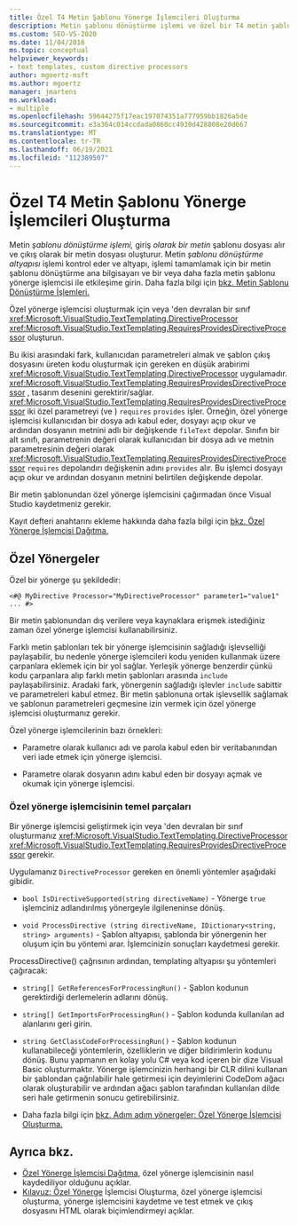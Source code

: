 ```yaml
---
title: Özel T4 Metin Şablonu Yönerge İşlemcileri Oluşturma
description: Metin şablonu dönüştürme işlemi ve özel bir T4 metin şablonu yönerge işlemcisi oluşturma hakkında bilgi öğrenin.
ms.custom: SEO-VS-2020
ms.date: 11/04/2016
ms.topic: conceptual
helpviewer_keywords:
- text templates, custom directive processors
author: mgoertz-msft
ms.author: mgoertz
manager: jmartens
ms.workload:
- multiple
ms.openlocfilehash: 59644275f17eac197074351a777959bb1826a5de
ms.sourcegitcommit: e3a364c014ccdada0860cc4930d428808e20d667
ms.translationtype: MT
ms.contentlocale: tr-TR
ms.lasthandoff: 06/19/2021
ms.locfileid: "112389507"
---
```

# <a name="create-custom-t4-text-template-directive-processors"></a>Özel T4 Metin Şablonu Yönerge İşlemcileri Oluşturma

Metin *şablonu dönüştürme işlemi,* giriş *olarak bir metin* şablonu dosyası alır ve çıkış olarak bir metin dosyası oluşturur. Metin *şablonu dönüştürme altyapısı* işlemi kontrol eder ve altyapı, işlemi tamamlamak için bir  metin şablonu dönüştürme ana bilgisayarı ve bir veya daha fazla metin şablonu yönerge işlemcisi ile etkileşime girin. Daha fazla bilgi için [bkz. Metin Şablonu Dönüştürme İşlemleri.](../modeling/the-text-template-transformation-process.md)

Özel yönerge işlemcisi oluşturmak için veya 'den devralan bir sınıf <xref:Microsoft.VisualStudio.TextTemplating.DirectiveProcessor> <xref:Microsoft.VisualStudio.TextTemplating.RequiresProvidesDirectiveProcessor> oluşturun.

Bu ikisi arasındaki fark, kullanıcıdan parametreleri almak ve şablon çıkış dosyasını üreten kodu oluşturmak için gereken en düşük arabirimi <xref:Microsoft.VisualStudio.TextTemplating.DirectiveProcessor> uygulamadır. <xref:Microsoft.VisualStudio.TextTemplating.RequiresProvidesDirectiveProcessor> , tasarım desenini gerektirir/sağlar. <xref:Microsoft.VisualStudio.TextTemplating.RequiresProvidesDirectiveProcessor> iki özel parametreyi (ve ) `requires` `provides` işler.  Örneğin, özel yönerge işlemcisi kullanıcıdan bir dosya adı kabul eder, dosyayı açıp okur ve ardından dosyanın metnini adlı bir değişkende `fileText` depolar. Sınıfın bir alt sınıfı, parametrenin değeri olarak kullanıcıdan bir dosya adı ve metnin parametresinin değeri olarak <xref:Microsoft.VisualStudio.TextTemplating.RequiresProvidesDirectiveProcessor> `requires` depolandırı değişkenin adını `provides` alır. Bu işlemci dosyayı açıp okur ve ardından dosyanın metnini belirtilen değişkende depolar.

Bir metin şablonundan özel yönerge işlemcisini çağırmadan önce Visual Studio kaydetmeniz gerekir.

Kayıt defteri anahtarını ekleme hakkında daha fazla bilgi için [bkz. Özel Yönerge İşlemcisi Dağıtma.](../modeling/deploying-a-custom-directive-processor.md)

## <a name="custom-directives"></a>Özel Yönergeler

Özel bir yönerge şu şekildedir:

`<#@ MyDirective Processor="MyDirectiveProcessor" parameter1="value1" ... #>`

Bir metin şablonundan dış verilere veya kaynaklara erişmek istediğiniz zaman özel yönerge işlemcisi kullanabilirsiniz.

Farklı metin şablonları tek bir yönerge işlemcisinin sağladığı işlevselliği paylaşabilir, bu nedenle yönerge işlemcileri kodu yeniden kullanmak üzere çarpanlara eklemek için bir yol sağlar. Yerleşik yönerge benzerdir çünkü kodu çarpanlara alıp farklı metin şablonları arasında `include` paylaşabilirsiniz. Aradaki fark, yönergenin sağladığı işlevler `include` sabittir ve parametreleri kabul etmez. Bir metin şablonuna ortak işlevsellik sağlamak ve şablonun parametreleri geçmesine izin vermek için özel yönerge işlemcisi oluşturmanız gerekir.

Özel yönerge işlemcilerinin bazı örnekleri:

- Parametre olarak kullanıcı adı ve parola kabul eden bir veritabanından veri iade etmek için yönerge işlemcisi.

- Parametre olarak dosyanın adını kabul eden bir dosyayı açmak ve okumak için yönerge işlemcisi.

### <a name="principal-parts-of-a-custom-directive-processor"></a>Özel yönerge işlemcisinin temel parçaları

Bir yönerge işlemcisi geliştirmek için veya 'den devralan bir sınıf oluşturmanız <xref:Microsoft.VisualStudio.TextTemplating.DirectiveProcessor> <xref:Microsoft.VisualStudio.TextTemplating.RequiresProvidesDirectiveProcessor> gerekir.

Uygulamanız `DirectiveProcessor` gereken en önemli yöntemler aşağıdaki gibidir.

- `bool IsDirectiveSupported(string directiveName)` - Yönerge `true` işlemciniz adlandırılmış yönergeyle ilgileneninse dönüş.

- `void ProcessDirective (string directiveName, IDictionary<string, string> arguments)` - Şablon altyapısı, şablonda bir yönergenin her oluşum için bu yöntemi arar. İşlemcinizin sonuçları kaydetmesi gerekir.

ProcessDirective() çağrısının ardından, templating altyapısı şu yöntemleri çağıracak:

- `string[] GetReferencesForProcessingRun()` - Şablon kodunun gerektirdiği derlemelerin adlarını dönüş.

- `string[] GetImportsForProcessingRun()` - Şablon kodunda kullanılan ad alanlarını geri girin.

- `string GetClassCodeForProcessingRun()` - Şablon kodunun kullanabileceği yöntemlerin, özelliklerin ve diğer bildirimlerin kodunu dönüş. Bunu yapmanın en kolay yolu C# veya kod içeren bir dize Visual Basic oluşturmaktır. Yönerge işlemcinizin herhangi bir CLR dilini kullanan bir şablondan çağrılabilir hale getirmesi için deyimlerini CodeDom ağacı olarak oluşturabilir ve ardından ağacı şablon tarafından kullanılan dilde seri hale getirmenin sonucu getirebilirsiniz.

- Daha fazla bilgi için [bkz. Adım adım yönergeler: Özel Yönerge İşlemcisi Oluşturma.](../modeling/walkthrough-creating-a-custom-directive-processor.md)

## <a name="see-also"></a>Ayrıca bkz.

- [Özel Yönerge İşlemcisi Dağıtma,](../modeling/deploying-a-custom-directive-processor.md) özel yönerge işlemcisinin nasıl kaydediliyor olduğunu açıklar.
- [Kılavuz: Özel Yönerge](../modeling/walkthrough-creating-a-custom-directive-processor.md) İşlemcisi Oluşturma, özel yönerge işlemcisi oluşturma, yönerge işlemcisini kaydetme ve test etmek ve çıkış dosyasını HTML olarak biçimlendirmeyi açıklar.
